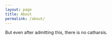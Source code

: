 ```yaml
---
layout: page
title: About
permalink: /about/
---
```


But even after admitting this, there is no catharsis.
